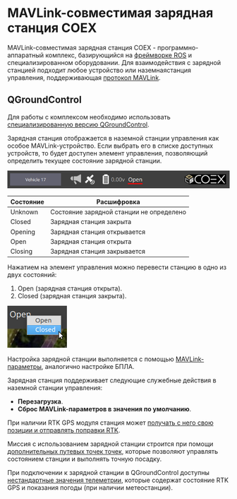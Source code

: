 # MAVLink-совместимая зарядная станция COEX

MAVLink-совместимая зарядная станция COEX - программно-аппаратный комплекс, базирующийся на [фреймворке ROS](https://www.ros.org/about-ros/) и специализированном оборудовании. Для взаимодействия с зарядной станцией подходит любое устройство или наземнаястанция управления, поддерживающая [протокол MAVLink](https://mavlink.io/en/).

## QGroundControl

Для работы с комплексом необходимо использовать [специализированную версию QGroundControl](mavlink_cs_qgc.md).

Зарядная станция отображается в наземной станции управления как особое MAVLink-устройство. Если выбрать его в списке доступных устройств, то будет доступен элемент управления, позволяющий определить текущее состояние зарядной станции.

![Состояние зарядной станции](img/cs_state.png)

| Состояние | Расшифровка |
| --------- | ----------- |
| Unknown | Состояние зарядной станции не определено |
| Closed | Зарядная станция закрыта |
| Opening | Зарядная станция открывается |
| Open | Зарядная станция открыта |
| Closing | Зарядная станция закрывается |

Нажатием на элемент управления можно перевести станцию в одно из двух состояний:

1. Open (зарядная станция открыта).
2. Closed (зарядная станция закрыта).

![Изменение состояния зарядной станции](img/cs_state_change.png)

Настройка зарядной станции выполняется с помощью [MAVLink-параметры](mavlink_cs_params.md), аналогично настройке БПЛА.

Зарядная станция поддерживает следующие служебные действия в наземной станции управления:

- **Перезагрузка**.
- **Сброс MAVLink-параметров в значения по умолчанию**.

При наличии RTK GPS модуля станция может [получать с него свою позиции и отправлять поправки RTK](mavlink_cs_rtk.md).

Миссия с использованием зарядной станции строится при помощи [дополнительных путевых точек точек](mavlink_cs_mission.md), которые позволяют управлять состоянием станции и выполнять точную посадку.

При подключении к зарядной станции в QGroundControl доступны [нестандартные значения телеметрии](mavlink_cs_values.md), которые содержат состояние RTK GPS и показания погоды (при наличии метеостанции).
